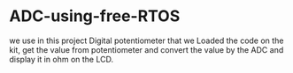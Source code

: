 # ADC-using-free-RTOS
we use in this project Digital potentiometer that we Loaded the code on the kit, get the value from potentiometer and convert the value by the ADC and display it in ohm on the LCD.  
